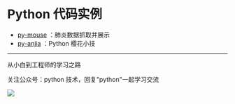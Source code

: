 # Python 代码实例

+ [py-mouse](https://github.com/JustDoPython/python-examples/tree/master/chaoxi/2020-02-24-feiyan_data) ：肺炎数据抓取并展示
+ [py-anjia](https://github.com/JustDoPython/python-examples/tree/master/chaoxi/2020-03-24-cherry_tree) ：Python 樱花小技


---

从小白到工程师的学习之路

关注公众号：python 技术，回复"python"一起学习交流

![](http://favorites.ren/assets/images/python.jpg)
